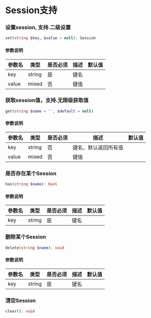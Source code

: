 # Session支持


### 设置session, 支持.二级设置

```php
set(string $key, $value = null): Session
```

#### 参数说明

| 参数名 | 类型 | 是否必须 | 描述 | 默认值 |
| ------------ | ------------ | ------------ | ------------ | ------------ |
| key | string | 是  | 键名 |  |
| value | mixed | 否 | 键值 |  |


### 获取session值，支持.无限级获取值

```php
get(string $name = '', $default = null)
```

#### 参数说明

| 参数名 | 类型 | 是否必须 | 描述 | 默认值 |
| ------------ | ------------ | ------------ | ------------ | ------------ |
| key | string | 否  | 键名，默认返回所有值 |  |
| value | mixed | 否 | 键值 |  |



### 是否存在某个Session

```php
has(string $name): bool
```

#### 参数说明

| 参数名 | 类型 | 是否必须 | 描述 | 默认值 |
| ------------ | ------------ | ------------ | ------------ | ------------ |
| key | string | 是  | 键名 |  |


### 删除某个Session

```php
delete(string $name): void
```

#### 参数说明

| 参数名 | 类型 | 是否必须 | 描述 | 默认值 |
| ------------ | ------------ | ------------ | ------------ | ------------ |
| key | string | 是  | 键名 |  |


### 清空Session

```php
clear(): void
```
